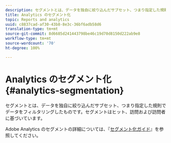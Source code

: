 ```yaml
---
description: セグメントとは、データを独自に絞り込んだサブセット、つまり指定した規則でデータをフィルタリングしたものです。セグメントはヒット、訪問および訪問者に基づいています。
title: Analytics のセグメント化
topic: Reports and analytics
uuid: c8837cad-af30-43b8-8e3c-36bf6adb58d6
translation-type: tm+mt
source-git-commit: 8d6685d241443798be46c19d70d8150d222ab9e8
workflow-type: tm+mt
source-wordcount: '70'
ht-degree: 100%

---
```



# Analytics のセグメント化 {#analytics-segmentation}

セグメントとは、データを独自に絞り込んだサブセット、つまり指定した規則でデータをフィルタリングしたものです。セグメントはヒット、訪問および訪問者に基づいています。

Adobe Analytics のセグメントの詳細については、『[セグメント化ガイド](https://docs.adobe.com/content/help/ja-JP/analytics/components/segmentation/seg-home.html)』を参照してください。
